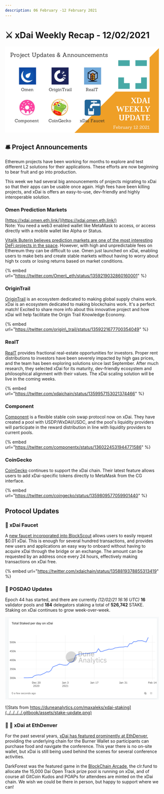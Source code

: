 ```yaml
---
description: 06 February -12 February 2021
---
```


# ⚔️ xDai Weekly Recap - 12/02/2021

![](../../../../.gitbook/assets/green-and-black-modern-sales-marketing-presentation%20%2833%29.png)

## 🛎 Project Announcements

Ethereum projects have been working for months to explore and test different L2 solutions for their applications. These efforts are now beginning to bear fruit and go into production. 

This week we had several big announcements of projects migrating to xDai so that their apps can be usable once again. High fees have been killing projects, and xDai is offers an easy-to-use, dev-friendly and highly interoperable solution.

### Omen Prediction Markets

[https://xdai.omen.eth.link/](https://xdai.omen.eth.link/)  
Note: You need a web3 enabled wallet like MetaMask to access, or access directly with a mobile wallet like Alpha or Status.

[Vitalik Buterin believes prediction markets are one of the most interesting DeFi projects in the space](https://twitter.com/VitalikButerin/status/1323509905483988992?ref_src=twsrc%5Etfw%7Ctwcamp%5Etweetembed%7Ctwterm%5E1323509905483988992%7Ctwgr%5E%7Ctwcon%5Es1_c10&ref_url=https%3A%2F%2Fdefiye.com%2F2020%2F11%2Fvitalik-buterin-prediction-markets-are-underrated-in-the-defi-market%2F).  However, with high and unpredictable fees on Ethereum they can be difficult to use. Omen just launched on xDai, enabling users to make bets and create stable markets without having to worry about high tx costs or losing returns based on market conditions.

{% embed url="https://twitter.com/Omen\_eth/status/1359219032860160001" %}

### OriginTrail

[OriginTrail](https://origintrail.io/) is an ecosystem dedicated to making global supply chains work. xDai is an ecosystem dedicated to making blockchains work. It's a perfect match! Excited to share more info about this innovative project and how xDai will help facilitate the Origin Trail Knowledge Economy.

{% embed url="https://twitter.com/origin\_trail/status/1359221677700354049" %}

### RealT

[RealT](https://realt.co/) provides fractional real-estate opportunities for investors. Proper rent distributions to investors have been severely impacted by high gas prices, and the team has been exploring solutions since last September. After much research, they selected xDai for its maturity, dev-friendly ecosystem and philosophical alignment with their values. The xDai scaling solution will be live in the coming weeks.

{% embed url="https://twitter.com/xdaichain/status/1359957153021374466" %}

### Component

[Component](https://component.finance/) is a flexible stable coin swap protocol now on xDai. They have created a pool with USDP/WxDAI/USDC, and the pool's liquidity providers will participate in the reward distribution in line with liquidity providers to current pools. 

{% embed url="https://twitter.com/componentx/status/1360224531944771586" %}

### CoinGecko

[CoinGecko](https://www.coingecko.com/en/coins/xdai-stake) continues to support the xDai chain. Their latest feature allows users to add xDai-specific tokens directly to MetaMask from the CG interface.

{% embed url="https://twitter.com/coingecko/status/1359809577059901440" %}

## Protocol Updates

### 🚰 xDai Faucet

A [new faucet incorporated into BlockScout](https://blockscout.com/poa/xdai/faucet) allows users to easily request $0.01 xDai. This is enough for several hundred transactions, and provides new users and applications an easy way to onboard without having to acquire xDai through the bridge or an exchange. The amount can be requested by an address once every 24 hours, effectively making transactions on xDai free.

{% embed url="https://twitter.com/xdaichain/status/1358819378855313419" %}



### 🥩 POSDAO Updates

Epoch 44 has started, and there are currently _\(12/02/21 16:16 UTC\)_ **16** validator pools and **184** delegators staking a total of **526,742** STAKE. Staking on xDai continues to grow week-over-week.

![](../../../../.gitbook/assets/stake-on-xdai1.png)

![Stats from https://duneanalytics.com/maxaleks/xdai-staking](../../../../.gitbook/assets/stake-update.png)

### 🐃 🦄 xDai at EthDenver

For the past several years, [xDai has featured prominently at EthDenver](../../../use-cases/cryptocurrency-for-events-and-conferences/ethdenver-2020-xdai-and-burner-wallet-recap.md), providing the underlying chain for the Burner Wallet so participants can purchase food and navigate the conference. This year there is no on-site wallet, but xDai is still being used behind the scenes for several conference activities. 

DarkForest was the featured game in the [BlockChain Arcade](https://www.ethdenver.com/arcade), the clr.fund to allocate the 15,000 Dai Open Track prize pool is running on xDai, and of course all GitCoin Kudos and POAPs for attendees are minted on the xDai chain. We wish we could be there in person, but happy to support where we can! 

 





